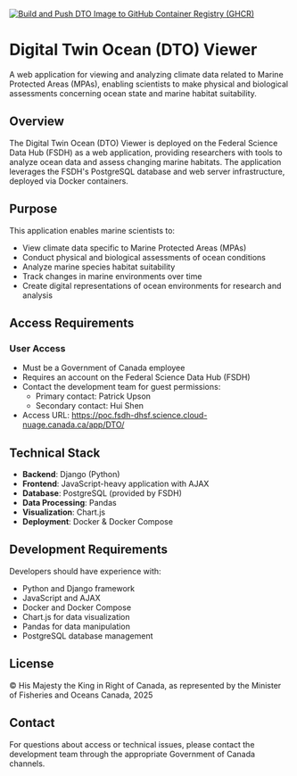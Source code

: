 [![Build and Push DTO Image to GitHub Container Registry (GHCR)](https://github.com/dfo-mar-odis/dto/actions/workflows/build-image.yml/badge.svg?branch=master)](https://github.com/dfo-mar-odis/dto/actions/workflows/build-image.yml)

# Digital Twin Ocean (DTO) Viewer

A web application for viewing and analyzing climate data related to Marine Protected Areas (MPAs), enabling scientists to make physical and biological assessments concerning ocean state and marine habitat suitability.

## Overview

The Digital Twin Ocean (DTO) Viewer is deployed on the Federal Science Data Hub (FSDH) as a web application, providing researchers with tools to analyze ocean data and assess changing marine habitats. The application leverages the FSDH's PostgreSQL database and web server infrastructure, deployed via Docker containers.

## Purpose

This application enables marine scientists to:
- View climate data specific to Marine Protected Areas (MPAs)
- Conduct physical and biological assessments of ocean conditions
- Analyze marine species habitat suitability
- Track changes in marine environments over time
- Create digital representations of ocean environments for research and analysis

## Access Requirements

### User Access
- Must be a Government of Canada employee
- Requires an account on the Federal Science Data Hub (FSDH)
- Contact the development team for guest permissions:
  - Primary contact: Patrick Upson
  - Secondary contact: Hui Shen
- Access URL: https://poc.fsdh-dhsf.science.cloud-nuage.canada.ca/app/DTO/

## Technical Stack

- **Backend**: Django (Python)
- **Frontend**: JavaScript-heavy application with AJAX
- **Database**: PostgreSQL (provided by FSDH)
- **Data Processing**: Pandas
- **Visualization**: Chart.js
- **Deployment**: Docker & Docker Compose

## Development Requirements

Developers should have experience with:
- Python and Django framework
- JavaScript and AJAX
- Docker and Docker Compose
- Chart.js for data visualization
- Pandas for data manipulation
- PostgreSQL database management

## License

© His Majesty the King in Right of Canada, as represented by the Minister of Fisheries and Oceans Canada, 2025


## Contact

For questions about access or technical issues, please contact the development team through the appropriate Government of Canada channels.
